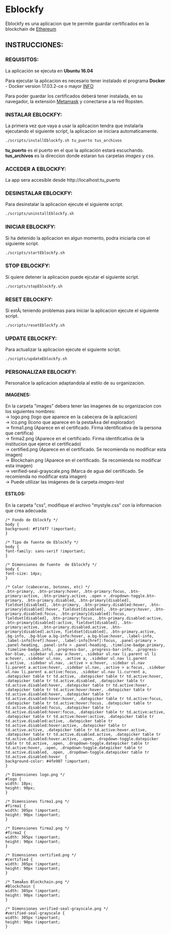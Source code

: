 # Eblockfy

Eblockfy es una aplicacion que te permite guardar certificados en la blockchain de [Ethereum](https://ethereum.org/)

## INSTRUCCIONES:

### REQUISITOS: 

La aplicación se ejecuta en **Ubuntu 16.04**  

Para ejecutar la aplicacion es necesario tener instalado el programa **Docker**  
			- Docker version 17.03.2-ce o mayor [INFO](https://docs.docker.com/install)

Para poder guardar los certificados deberá tener instalada, en su navegador, la extensión [Metamask](https://metamask.io/) y conectarse a la red Ropsten.

### INSTALAR EBLOCKFY: 
La primera vez que vaya a usar la aplicacion tendra que instalarla ejecutando el siguiente script, la aplicacion se iniciara automaticamente.
```bash 
./scripts/installEblockfy.sh tu_puerto tus_archivos
```
**tu_puerto** es el puerto en el que la aplicación estará escuchando.
**tus_archivos** es la direccion donde estaran tus carpetas *images* y *css*.

### ACCEDER A EBLOCKFY:
La app sera accesible desde http://localhost:tu_puerto

### DESINSTALAR EBLOCKFY: 
Para desinstalar la aplicacion ejecute el siguiente script.
```bash
./scripts/uninstallEblockfy.sh
```

### INICIAR EBLOCKFY: 
Si ha detenido la aplicacion en algun momento, podra iniciarla con el siguiente script.
```bash
./scripts/startEblockfy.sh
```

### STOP EBLOCKFY: 
Si quiere detener la aplicacion puede ejcutar el siguiente script.
```bash
./scripts/stopEblockfy.sh
```

### RESET EBLOCKFY: 
Si estÃ¡ teniendo problemas para iniciar la aplicacion ejecute el siguiente script.
```bash
./scripts/resetEblockfy.sh
```


### UPDATE EBLOCKFY: 
Para actualizar la aplicacion ejecute el siguiente script.
```bash
./scripts/updateEblockfy.sh
```

### PERSONALIZAR EBLOCKFY: 
Personalice la aplicacion adaptandola al estilo de su organizacion. 

#### IMAGENES: 
En la carpeta "images" debera tener las imagenes de su organizacion con los siguientes nombres:  
-> logo.png (logo que aparece en la cabecera de la aplicacion)  
-> ico.png (Icono que aparece en la pestaÃ±a del explorador)  
-> firma1.png (Aparece en el certificado. Firma identificativa de la persona que certifica)  
-> firma2.png (Aparece en el certificado. Firma identificativa de la institucion que ejerce el certificado)  
-> certified.png (Aparece en el certificado. Se recomienda no modificar esta imagen)  
-> Blockchain.png (Aparece en el certificado. Se recomienda no modificar esta imagen)  
-> verified-seal-grayscale.png (Marca de agua del certificado. Se recomienda no modificar esta imagen)  
-> Puede utilizar las imágenes de la carpeta *images-test*

#### ESTILOS: 
En la carpeta "css", modifique el archivo "mystyle.css" con la informacion que crea adecuada:  

  
	/* Fondo de Eblockfy */
	body {
	background: #f1f4f7 !important;
	}

	/* Tipo de fuente de Eblockfy */
	body {
	font-family: sans-serif !important;
	}

	/* Dimensiones de fuente  de Eblockfy */
	body {
	font-size: 14px;
	}

	/* Color (cabeceras, botones, etc) */
	.btn-primary, .btn-primary:hover, .btn-primary:focus, .btn-primary:active, .btn-primary.active, .open > .dropdown-toggle.btn-primary, .btn-primary.disabled, .btn-primary[disabled], fieldset[disabled], .btn-primary, .btn-primary.disabled:hover, .btn-primary[disabled]:hover, fieldset[disabled], .btn-primary:hover, .btn-primary.disabled:focus, .btn-primary[disabled]:focus, fieldset[disabled], .btn-primary:focus, .btn-primary.disabled:active, .btn-primary[disabled]:active, fieldset[disabled], .btn-primary:active, .btn-primary.disabled.active, .btn-primary[disabled].active, fieldset[disabled], .btn-primary.active, .bg-info, .bg-blue a.bg-info:hover, a.bg-blue:hover, .label-info, .label-info[href]:hover, .label-info[href]:focus, .panel-primary > .panel-heading, .panel-info > .panel-heading, .timeline-badge.primary, .timeline-badge.info, .progress-bar, .progress-bar-info, .progress-bar-blue, .sidebar ul.nav a:hover, .sidebar ul.nav li.parent ul li a:hover, .sidebar ul.nav, .active a, .sidebar ul.nav li.parent a.active, .sidebar ul.nav, .active > a:hover, .sidebar ul.nav li.parent a.active:hover, .sidebar ul.nav, .active > a:focus, .sidebar ul.nav li.parent a.active:focus, .sidebar ul.nav li.current a, .datepicker table tr td.active, .datepicker table tr td.active:hover, .datepicker table tr td.active.disabled, .datepicker table tr td.active.disabled:hover, .datepicker table tr td.active:hover, .datepicker table tr td.active:hover:hover, .datepicker table tr td.active.disabled:hover, .datepicker table tr td.active.disabled:hover:hover, .datepicker table tr td.active:focus, .datepicker table tr td.active:hover:focus, .datepicker table tr td.active.disabled:focus, .datepicker table tr td.active.disabled:hover:focus, .datepicker table tr td.active:active, .datepicker table tr td.active:hover:active, .datepicker table tr td.active.disabled:active, .datepicker table tr td.active.disabled:hover:active, .datepicker table tr td.active.active, .datepicker table tr td.active:hover.active, .datepicker table tr td.active.disabled.active, .datepicker table tr td.active.disabled:hover.active, .open, .dropdown-toggle.datepicker table tr td.active, .open, .dropdown-toggle.datepicker table tr td.active:hover, .open, .dropdown-toggle.datepicker table tr td.active.disabled, .open, .dropdown-toggle.datepicker table tr td.active.disabled:hover  {
	background-color: #4fe907 !important;
	}

	/* Dimensiones logo.png */
	#logo {
	width: 10px; 
	height: 90px;
	}

	/* Dimensiones firma1.png */
	#firma1 {
	width: 305px !important; 
	height: 90px !important;
	}

	/* Dimensiones firma2.png */
	#firma2 {
	width: 305px !important; 
	height: 90px !important;
	}

	/* Dimensiones certified.png */
	#certified {
	width: 305px !important; 
	height: 90px !important;
	}

	/* TamaÃ±o Blockchain.png */
	#Blockchain {
	width: 305px !important; 
	height: 90px !important;
	}

	/* Dimensiones verified-seal-grayscale.png */
	#verified-seal-grayscale {
	width: 305px !important; 
	height: 90px !important;
	}


